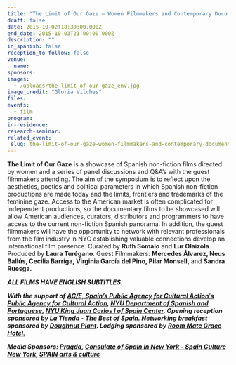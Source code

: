 ```yaml
---
title: "The Limit of Our Gaze – Women Filmmakers and Contemporary Documentary in Spain"
draft: false
date: 2015-10-02T18:30:00.000Z
end_date: 2015-10-03T21:00:00.000Z
description: ""
in_spanish: false
reception_to follow: false
venue:
  name:
sponsors:
images:
  - /uploads/the-limit-of-our-gaze_env.jpg
image_credit: "Gloria Vilches"
files:
events:
  - film
program:
in-residence:
research-seminar:
related_event:
_slug: the-limit-of-our-gaze-women-filmmakers-and-contemporary-documentary-in-spain
---
```


**The Limit of Our Gaze** is a showcase of Spanish non-fiction films directed by women and a series of panel discussions and Q&A’s with the guest filmmakers attending. The aim of the symposium is to reflect upon the aesthetics, poetics and political parameters in which Spanish non-fiction productions are made today and the limits, frontiers and trademarks of the feminine gaze. Access to the American market is often complicated for independent productions, so the documentary films to be showcased will allow American audiences, curators, distributors and programmers to have access to the current non-fiction Spanish panorama. In addition, the guest filmmakers will have the opportunity to network with relevant professionals from the film industry in NYC establishing valuable connections develop an international film presence. Curated by **Ruth Somalo** and **Lur Olaizola**. Produced by **Laura Turégano**. Guest Filmmakers: **Mercedes Álvarez, Neus Ballús, Cecilia Barriga, Virginia García del Pino, Pilar Monsell,** and **Sandra Ruesga.**

**_ALL FILMS HAVE ENGLISH SUBTITLES._**

**_With the support of [AC/E, Spain’s Public Agency for Cultural Action](http://www.accioncultural.es/en)_**<span class="s2">[’](http://www.accioncultural.es/en)</span>**_[s Public Agency for Cultural Action](http://www.accioncultural.es/en), [NYU Department of Spanish and Portuguese](http://spanish.as.nyu.edu), [NYU King Juan Carlos I of Spain Center](http://www.kjcc.org). Opening reception sponsored by [La Tienda - The Best of Spain](http://www.tienda.com). Networking breakfast sponsored by [Doughnut Plant](http://doughnutplant.com)[](http://doughnutplant.com). Lodging sponsored by [Room Mate Grace Hotel.](http://grace.room-matehotels.com)_**

**_Media Sponsors: [Pragda](http://pragda.com), [Consulate of Spain in New York - Spain Culture New York](http://www.spainculturenewyork.org), [SPAIN arts & culture](http://www.spainculture.us)_**
